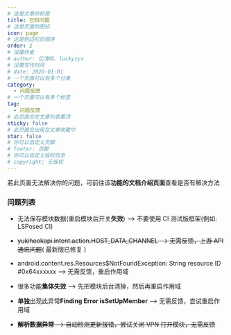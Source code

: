 ```yaml
---
# 这是文章的标题
title: 已知问题
# 这是页面的图标
icon: page
# 这是侧边栏的顺序
order: 2
# 设置作者
# author: 忆清鸣、luckyzyx
# 设置写作时间
# date: 2020-01-01
# 一个页面可以有多个分类
category:
  - 问题反馈
# 一个页面可以有多个标签
tag:
  - 问题反馈
# 此页面会在文章列表置顶
sticky: false
# 此页面会出现在文章收藏中
star: false
# 你可以自定义页脚
# footer: 页脚
# 你可以自定义版权信息
# copyright: 无版权
---
```


若此页面无法解决你的问题，可前往该**功能的文档介绍页面**查看是否有解决方法

### 问题列表

- 无法保存模块数据(重启模块后开关**失效**) --> 不要使用 CI 测试版框架(例如: LSPosed CI)

- ~~yukihookapi.intent.action.HOST_DATA_CHANNEL --> 无需反馈，上游 API 通讯问题~~( 最新版已修复 )

- android.content.res.Resources$NotFoundException: String resource ID #0x64xxxxxx --> 无需反馈，重启作用域

- 很多功能**集体失效** --> 先把模块后台清掉，然后再重启作用域

- **单独**出现此异常**Finding Error isSetUpMember** --> 无需反馈，尝试重启作用域

- ~~**解析数据异常** --> 自动检测更新报错，尝试关闭 VPN 打开模块，无需反馈~~
